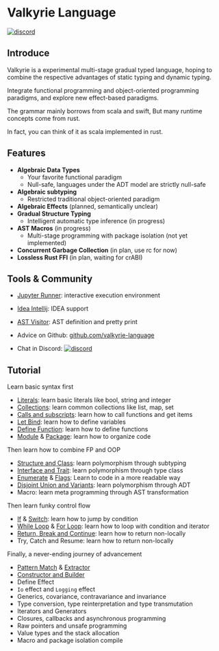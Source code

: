 # Valkyrie Language

[![discord](https://img.shields.io/discord/794446776232443955.svg?logo=discord&style=flat-square)](https://discord.gg/rDScD9GyUC)

## Introduce

Valkyrie is a experimental multi-stage gradual typed language, hoping to combine the respective advantages of static
typing and dynamic typing.

Integrate functional programming and object-oriented programming paradigms, and explore new effect-based paradigms.

The grammar mainly borrows from scala and swift, But many runtime concepts come from rust.

In fact, you can think of it as scala implemented in rust.

## Features

- **Algebraic Data Types**
    - Your favorite functional paradigm
    - Null-safe, languages under the ADT model are strictly null-safe
- **Algebraic subtyping**
    - Restricted traditional object-oriented paradigm
- **Algebraic Effects** (planned, semantically unclear)
- **Gradual Structure Typing**
    - Intelligent automatic type inference (in progress)
- **AST Macros** (in progress)
    - Multi-stage programming with package isolation (not yet implemented)
- **Concurrent Garbage Collection** (in plan, use rc for now)
- **Lossless Rust FFI** (in plan, waiting for crABI)

## Tools & Community

- [Jupyter Runner](https://github.com/nyar-vm/valkyrie-jupyter/blob/dev/projects/playground/main.ipynb): interactive execution
  environment
- [Idea Intellij](https://plugins.jetbrains.com/plugin/19452-valkyrie-language): IDEA support
- [AST Visitor](https://docs.rs/valkyrie-ast/0.1.7/valkyrie_ast/): AST definition and pretty print


- Advice on Github: [github.com/valkyrie-language](https://github.com/nyar-vm/valkyrie-language/discussions)
- Chat in Discord: [![discord](https://img.shields.io/discord/794446776232443955.svg?logo=discord&style=flat-square)](https://discord.gg/rDScD9GyUC)


## Tutorial

Learn basic syntax first

- [Literals](./literal/readme.md): learn basic literals like bool, string and integer
- [Collections](./collection/readme.md): learn common collections like list, map, set
- [Calls and subscripts](./invoke/readme.md): learn how to call functions and get items
- [Let Bind](./definition/let-binding.md): learn how to define variables
- [Define Function](./definition/def-micro.md): learn how to define functions
- [Module](./definition/module.md) & [Package](./definition/package.md): learn how to organize code

Then learn how to combine FP and OOP

- [Structure and Class](./definition/structure.md): learn polymorphism through subtyping
- [Interface and Trait](./definition/interface.md): learn polymorphism through type class
- [Enumerate](./definition/enumerate.md) & [Flags](./definition/flags.md): Learn to code in a more readable way
- [Disjoint Union and Variants](./definition/disjoint-union.md): learn polymorphism through ADT
- Macro: learn meta programming through AST transformation

Then learn funky control flow

- [If](./control/jump-if.md) & [Switch](./control/jump-switch.md): learn how to jump by condition
- [While Loop](./control/loop-while.md) & [For Loop](./control/loop-for.md): learn how to loop with condition and
  iterator
- [Return, Break and Continue](./control/jump-control.md): learn how to return non-locally
- Try, Catch and Resume: learn how to return non-locally

Finally, a never-ending journey of advancement

- [Pattern Match](./advance/pattern-match.md) & [Extractor](./advance/extractor.md)
- [Constructor and Builder](./advance/builder.md)
- Define Effect
- `Io` effect and `Logging` effect
- Generics, covariance, contravariance and invariance
- Type conversion, type reinterpretation and type transmutation
- Iterators and Generators
- Closures, callbacks and asynchronous programming
- Raw pointers and unsafe programming
- Value types and the stack allocation
- Macro and package isolation compile





